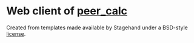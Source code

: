 # Web client of [peer_calc](../peer_calc)

Created from templates made available by Stagehand under a BSD-style
[license](https://github.com/dart-lang/stagehand/blob/master/LICENSE).
